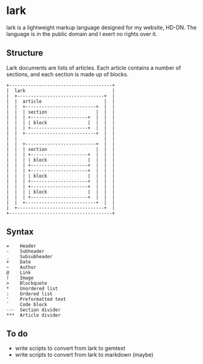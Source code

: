 # lark

lark is a lightweight markup language designed for my website, HD-DN. The language is in the public domain and I exert no rights over it.

## Structure

Lark documents are lists of articles. Each article contains a number of sections, and each section is made up of blocks.

```
+--------------------------------------+
|  lark                                |
|  +--------------------------------+  |
|  |  article                       |  |
|  |  +--------------------------+  |  |
|  |  | section                  |  |  |
|  |  | +---------------------+  |  |  |
|  |  | | block               |  |  |  |
|  |  | +---------------------+  |  |  |
|  |  +--------------------------+  |  |
|  |                                |  |
|  |  +--------------------------+  |  |
|  |  | section                  |  |  |
|  |  | +---------------------+  |  |  |
|  |  | | block               |  |  |  |
|  |  | +---------------------+  |  |  |
|  |  | +---------------------+  |  |  |
|  |  | | block               |  |  |  |
|  |  | +---------------------+  |  |  |
|  |  | +---------------------+  |  |  |
|  |  | | block               |  |  |  |
|  |  | +---------------------+  |  |  |
|  |  +--------------------------+  |  |
|  +--------------------------------+  |
+--------------------------------------+
```

## Syntax

```
=    Header
-    Subheader
_    Subsubheader
+    Date
~    Author
@    Link
!    Image
>    Blockquote
*    Unordered list
:    Ordered list
'    Preformatted text
`    Code block
---  Section divider
***  Article divider
```

## To do

- write scripts to convert from lark to gemtext
- write scripts to convert from lark to markdown (maybe)
